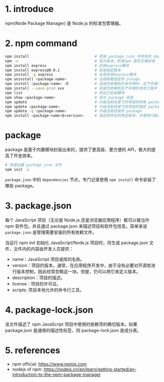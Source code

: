 <!--
 * @Author: JohnJeep
 * @Date: 2020-09-05 23:42:59
 * @LastEditors: JohnJeep
 * @LastEditTime: 2025-03-31 00:58:58
 * @Description: npm learning
 * Copyright (c) 2025 by John Jeep, All Rights Reserved. 
-->

# 1. introduce

npm(Node Package Manager) 是 Node.js 的标准包管理器。


# 2. npm command

```bash
npm install                              # 安装 package.json 中所有的 dependency 
npm -v                                   # 显示版本，检查npm 是否正确安装
npm install express                      # 安装express模块
npm install express@0.0.1                # 安装指定版本
npm install -g express                   # 全局安装express模块
npm uninstall <package-name>             # 全局卸载指定的 pckage
npm install <package-name> -D            # 安装包依赖到开发环境中，生产环境不会用到 
npm install --save-prod xxx              # 安装包依赖到生产环境的本地工程中 
npm list                                 # 列出已安装模块
npm show <package-name>                  # 显示 package 信息
npm update                               # 升级当前目录下的项目的所有 package
npm update <package-name>                # 升级当前目录下的项目的指定 package
npm update -g <package-name>             # 升级全局安装的 package
npm install <package-name>@<version>     # 指定软件包的特定版本，方便进行版本控制
```

# package

package 是基于内置模块封装出来的，提供了更高级、更方便的 API，极大的提高了开发效率。

```bash
# 快速创建 package.json 文件
npm init -y 

```

`package.json` 中的 `dependencies` 节点，专门记录使用 `npm install` 命令安装了哪些 package。




# 3. package.json

每个 JavaScript 项目（无论是 Node.js 还是浏览器应用程序）都可以被当作 npm 软件包，并且通过 package.json 来描述项目和软件包信息。简单来说 `package.json` 是管理需要安装的所有依赖文件。


当运行 npm init 初始化 JavaScript/Node.js 项目时，将生成 package.json 文件，文件内的内容由开发人员提供：

- name：JavaScript 项目或库的名称。
- version：项目的版本。通常，在应用程序开发中，由于没有必要对开源库进行版本控制，因此经常忽略这一块。但是，仍可以用它来定义版本。
- description：项目的描述。
- license：项目的许可证。
- scripts: 项目本地允许的命令行工具。


# 4. package-lock.json

该文件描述了 npm JavaScript 项目中使用的依赖项的确切版本。如果 package.json 是通用的描述性标签，则 package-lock.json 是成分表。



# 5. references

- npm official: https://www.npmjs.com
- nodejs of npm: https://nodejs.cn/en/learn/getting-started/an-introduction-to-the-npm-package-manager
